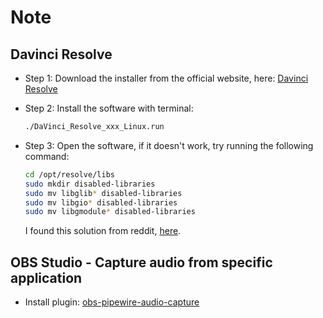 # Note

## Davinci Resolve

- Step 1: Download the installer from the official website, here: [Davinci Resolve](https://www.blackmagicdesign.com/products/davinciresolve/)
- Step 2: Install the software with terminal:

  ```bash
  ./DaVinci_Resolve_xxx_Linux.run
  ```

- Step 3: Open the software, if it doesn't work, try running the following command:

  ```bash
  cd /opt/resolve/libs
  sudo mkdir disabled-libraries
  sudo mv libglib* disabled-libraries
  sudo mv libgio* disabled-libraries
  sudo mv libgmodule* disabled-libraries
  ```

  I found this solution from reddit, [here](https://www.reddit.com/r/davinciresolve/comments/1d7cr2w/optresolvebinresolve_symbol_lookup_error/).

## OBS Studio - Capture audio from specific application

- Install plugin: [obs-pipewire-audio-capture](https://github.com/dimtpap/obs-pipewire-audio-capture)
